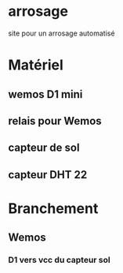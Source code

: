 # arrosage
site pour un arrosage automatisé


# Matériel

## wemos D1 mini
## relais pour Wemos
## capteur de sol
## capteur DHT 22


# Branchement 
## Wemos
### D1 vers vcc du capteur sol

